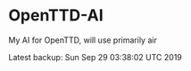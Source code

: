# OpenTTD-AI
My AI for OpenTTD, will use primarily air

Latest backup: Sun Sep 29 03:38:02 UTC 2019
